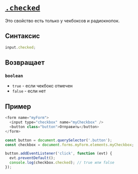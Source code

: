 # [`.checked`](../index.md)

Это свойство есть только у чекбоксов и радиокнопок.

## Синтаксис

```js
input.checked;
```

## Возвращает

### `boolean`

- `true` - если чекбокс отмечен
- `false` - если нет

## Пример

```js
<form name="myForm">
  <input type="checkbox" name="myCheckbox" />
  <button class="button">Отправить</button>
</form>
```

```js
const button = document.querySelector('.button');
const checkbox = document.forms.myForm.elements.myCheckbox;

button.addEventListener('click', function (evt) {
  evt.preventDefault();
  console.log(checkbox.checked); // true или false
});
```
